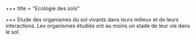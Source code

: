 +++
title = "Ecologie des sols"

+++
Etude des organismes du sol vivants dans leurs milieux et de leurs interactions. Les organismes étudiés ont au moins un stade de leur vie dans le sol.